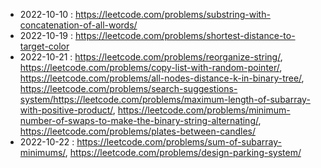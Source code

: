 
* 2022-10-10 : https://leetcode.com/problems/substring-with-concatenation-of-all-words/
* 2022-10-19 : https://leetcode.com/problems/shortest-distance-to-target-color
* 2022-10-21 : https://leetcode.com/problems/reorganize-string/, https://leetcode.com/problems/copy-list-with-random-pointer/, https://leetcode.com/problems/all-nodes-distance-k-in-binary-tree/, https://leetcode.com/problems/search-suggestions-system/https://leetcode.com/problems/maximum-length-of-subarray-with-positive-product/, https://leetcode.com/problems/minimum-number-of-swaps-to-make-the-binary-string-alternating/, https://leetcode.com/problems/plates-between-candles/
* 2022-10-22 : https://leetcode.com/problems/sum-of-subarray-minimums/, https://leetcode.com/problems/design-parking-system/
